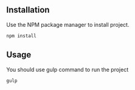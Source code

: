 ## Installation

Use the NPM package manager to install project.

```bash
npm install
```

## Usage

You should use gulp command to run the project

```bash
gulp
```
